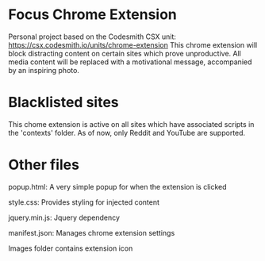 # Focus Chrome Extension
Personal project based on the Codesmith CSX unit: https://csx.codesmith.io/units/chrome-extension
This chrome extension will block distracting content on certain sites which prove unproductive. All media content will be replaced with a motivational message, accompanied by an inspiring photo.

# Blacklisted sites
This chome extension is active on all sites which have associated scripts in the 'contexts' folder. As of now, only Reddit and YouTube are supported.

# Other files
popup.html: A very simple popup for when the extension is clicked

style.css: Provides styling for injected content

jquery.min.js: Jquery dependency

manifest.json: Manages chrome extension settings

Images folder contains extension icon
